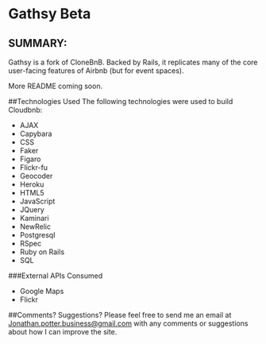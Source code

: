 Gathsy Beta
========

SUMMARY:
--------
Gathsy is a fork of CloneBnB. Backed by Rails, it replicates many of the core user-facing features of Airbnb (but for event spaces). 

More README coming soon.

##Technologies Used
The following technologies were used to build Cloudbnb:

 * AJAX
 * Capybara
 * CSS
 * Faker
 * Figaro
 * Flickr-fu
 * Geocoder
 * Heroku
 * HTML5
 * JavaScript
 * JQuery
 * Kaminari
 * NewRelic
 * Postgresql
 * RSpec
 * Ruby on Rails
 * SQL

###External APIs Consumed
 * Google Maps
 * Flickr

##Comments? Suggestions?
Please feel free to send me an email at Jonathan.potter.business@gmail.com with any comments or suggestions about how I can improve the site.
